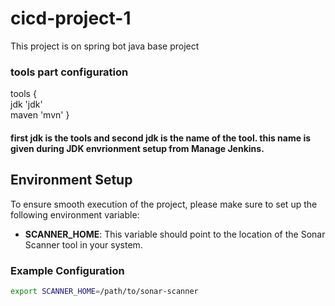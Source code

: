 # cicd-project-1
 This project is on spring bot java base project 
### tools part configuration 
 tools {</br>
        jdk 'jdk' </br>
        maven 'mvn'
        } </br>
       
#### first jdk is the tools and second jdk is the name of the tool. this name is given during JDK envrionment setup from Manage Jenkins.

## Environment Setup

To ensure smooth execution of the project, please make sure to set up the following environment variable:

- **SCANNER_HOME**: This variable should point to the location of the Sonar Scanner tool in your system.

### Example Configuration

```bash
export SCANNER_HOME=/path/to/sonar-scanner
 
